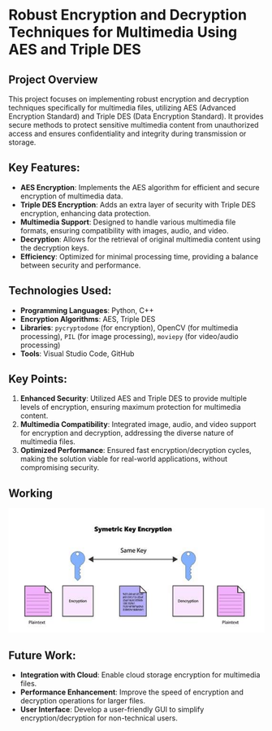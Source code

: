 # Robust Encryption and Decryption Techniques for Multimedia Using AES and Triple DES

## Project Overview
This project focuses on implementing robust encryption and decryption techniques specifically for multimedia files, utilizing AES (Advanced Encryption Standard) and Triple DES (Data Encryption Standard). It provides secure methods to protect sensitive multimedia content from unauthorized access and ensures confidentiality and integrity during transmission or storage.

## Key Features:
- **AES Encryption**: Implements the AES algorithm for efficient and secure encryption of multimedia data.
- **Triple DES Encryption**: Adds an extra layer of security with Triple DES encryption, enhancing data protection.
- **Multimedia Support**: Designed to handle various multimedia file formats, ensuring compatibility with images, audio, and video.
- **Decryption**: Allows for the retrieval of original multimedia content using the decryption keys.
- **Efficiency**: Optimized for minimal processing time, providing a balance between security and performance.

## Technologies Used:
- **Programming Languages**: Python, C++
- **Encryption Algorithms**: AES, Triple DES
- **Libraries**: `pycryptodome` (for encryption), OpenCV (for multimedia processing), `PIL` (for image processing), `moviepy` (for video/audio processing)
- **Tools**: Visual Studio Code, GitHub

## Key Points:
1. **Enhanced Security**: Utilized AES and Triple DES to provide multiple levels of encryption, ensuring maximum protection for multimedia content.
2. **Multimedia Compatibility**: Integrated image, audio, and video support for encryption and decryption, addressing the diverse nature of multimedia files.
3. **Optimized Performance**: Ensured fast encryption/decryption cycles, making the solution viable for real-world applications, without compromising security.

## Working
![Screenshot ](https://github.com/Jaffer74/Robust-Encryption-and-Decryption-Techniques-for-Multimedia-Using-AES-and-Triple-DES/blob/main/symmetric%20key.png)

## Future Work:
- **Integration with Cloud**: Enable cloud storage encryption for multimedia files.
- **Performance Enhancement**: Improve the speed of encryption and decryption operations for larger files.
- **User Interface**: Develop a user-friendly GUI to simplify encryption/decryption for non-technical users.
